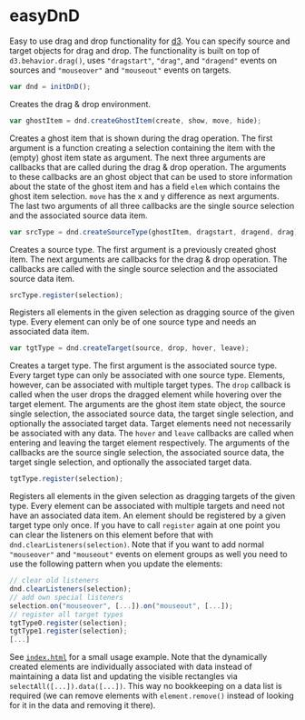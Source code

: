 easyDnD
=======

Easy to use drag and drop functionality for [d3](https://github.com/mbostock/d3/).
You can specify source and target objects for
drag and drop. The functionality is built on top
of `d3.behavior.drag()`, uses `"dragstart"`, `"drag"`,
and `"dragend"` events on sources and `"mouseover"` and
`"mouseout"` events on targets.

```javascript
var dnd = initDnD();
```

Creates the drag & drop environment.

```javascript
var ghostItem = dnd.createGhostItem(create, show, move, hide);
```

Creates a ghost item that is shown during the drag operation. The
first argument is a function creating a selection containing the item
with the (empty) ghost item state as argument. The next
three arguments are callbacks that are called during the drag & drop
operation. The arguments to these callbacks are an ghost object that
can be used to store information about the state of the ghost item
and has a field `elem` which contains the ghost item selection.
`move` has the x and y difference as next arguments. The last two arguments
of all three callbacks are the single source selection and the
associated source data item.

```javascript
var srcType = dnd.createSourceType(ghostItem, dragstart, dragend, drag);
```

Creates a source type. The first argument is a previously created ghost item.
The next arguments are callbacks for the drag & drop operation. The callbacks
are called with the single source selection and the associated source data item.

```javascript
srcType.register(selection);
```

Registers all elements in the given selection as dragging source of the given
type. Every element can only be of one source type and needs an associated
data item.

```javascript
var tgtType = dnd.createTarget(source, drop, hover, leave);
```

Creates a target type. The first argument is the associated source type.
Every target type can only be associated with one source type. Elements, however,
can be associated with multiple target types. The `drop` callback is called when
the user drops the dragged element while hovering over the target element.
The arguments are the ghost item state object, the source single selection,
the associated source data, the target single selection, and optionally the
associated target data. Target elements need not necessarily be associated with
any data. The `hover` and `leave` callbacks are called when entering and leaving
the target element respectively. The arguments of the callbacks are
the source single selection, the associated source data, the target single
selection, and optionally the associated target data.

```javascript
tgtType.register(selection);
```

Registers all elements in the given selection as dragging targets of the given
type. Every element can be associated with multiple targets and need not have
an associated data item. An element should be registered by a given target
type only once. If you have to call `register` again at one point you can
clear the listeners on this element before that with `dnd.clearListeners(selection)`.
Note that if you want to add normal `"mouseover"` and `"mouseout"` events on element
groups as well you need to use the following pattern when you update the elements:

```javascript
// clear old listeners
dnd.clearListeners(selection);
// add own special listeners
selection.on("mouseover", [...]).on("mouseout", [...]);
// register all target types
tgtType0.register(selection);
tgtType1.register(selection);
[...]
```

See [`index.html`](index.html) for a small usage example. Note that the
dynamically created elements are individually associated with data instead of
maintaining a data list and updating the visible rectangles via `selectAll([...]).data([...])`.
This way no bookkeeping on a data list is required (we can remove elements with
`element.remove()` instead of looking for it in the data and removing it there).
